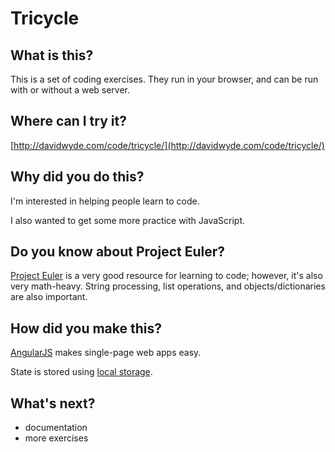 # Tricycle

## What is this?

This is a set of coding exercises. They run in your browser, and can
be run with or without a web server.

## Where can I try it?

[http://davidwyde.com/code/tricycle/](http://davidwyde.com/code/tricycle/)

## Why did you do this?

I'm interested in helping people learn to code.

I also wanted to get some more practice with JavaScript.

## Do you know about Project Euler?

[Project Euler](http://projecteuler.net/) is a very good resource for
learning to code; however, it's also very math-heavy. String processing,
list operations, and objects/dictionaries are also important.

## How did you make this?

[AngularJS](http://angularjs.org/) makes single-page web apps easy.

State is stored using [local storage](http://en.wikipedia.org/wiki/Web_storage).

## What's next?

- documentation
- more exercises
